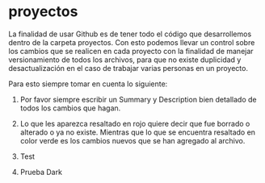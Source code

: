 proyectos
=========

La finalidad de usar Github es de tener todo el código que desarrollemos dentro de la carpeta proyectos. Con esto podemos 
llevar un control sobre los cambios que se realicen en cada proyecto con la finalidad de manejar versionamiento de todos
los archivos, para que no existe duplicidad y desactualización en el caso de trabajar varias personas en un proyecto.

Para esto siempre tomar en cuenta lo siguiente:

1. Por favor siempre escribir un Summary y Description bien detallado de todos los cambios que hagan.

2. Lo que les aparezca resaltado en rojo quiere decir que fue borrado o alterado o ya no existe. Mientras que lo que se 
encuentra resaltado en color verde es los cambios nuevos que se han agregado al archivo.

3. Test

4. Prueba Dark


